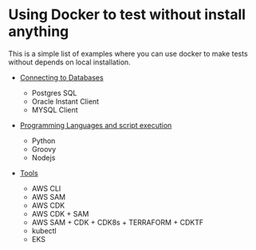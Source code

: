 # Using Docker to test without install anything

This is a simple list of examples where you can use docker to make tests without depends on local installation.

* [Connecting to Databases](./Databases/README.md)
  * Postgres SQL
  * Oracle Instant Client
  * MYSQL Client

* [Programming Languages and script execution](./programming/README.md)
  * Python
  * Groovy
  * Nodejs

* [Tools](./tools/README.md)
  * AWS CLI
  * AWS SAM
  * AWS CDK
  * AWS CDK + SAM
  * AWS SAM + CDK + CDK8s + TERRAFORM + CDKTF
  * kubectl
  * EKS
